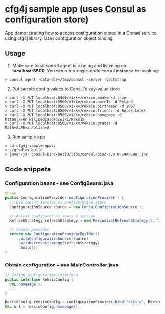 # [cfg4j](http://cfg4j.org) sample app (uses **[Consul](http://consul.io)** as configuration store)
App demonstrating how to access configuration stored in a Consul service using cfg4j library. Uses configuration object binding.

## Usage
1. Make sure local consul agent is running and listening on **localhost:8500**. You can run a single-node consul instance by invoking:
```
> consul agent -data-dir=/tmp/consul -server -bootstrap
```

2. Put sample config values to Consul's key-value store
```
> curl -X PUT localhost:8500/v1/kv/reksio.awake -d true
> curl -X PUT localhost:8500/v1/kv/reksio.bornIn -d Poland
> curl -X PUT localhost:8500/v1/kv/reksio.birthYear -d 1967
> curl -X PUT localhost:8500/v1/kv/reksio.friends -d Bolek,Lolek
> curl -X PUT localhost:8500/v1/kv/reksio.homepage -d https://en.wikipedia.org/wiki/Reksio
> curl -X PUT localhost:8500/v1/kv/reksio.grades -d Math=A,PE=A,Polish=A
```

3. Run sample app
```
> cd cfg4j-sample-apps/
> ./gradlew build
> java -jar consul-bind/build/libs/consul-bind-1.0.0-SNAPSHOT.jar
```

## Code snippets

### Configuration beans - see ConfigBeans.java
```java
@Bean
public ConfigurationProvider configurationProvider() {
  // Use Consul service as configuration store
  ConfigurationSource source = new ConsulConfigurationSource();
  
  // Reload configuration every 5 seconds
  RefreshStrategy refreshStrategy = new PeriodicalRefreshStrategy(5, TimeUnit.SECONDS);

  // Create provider
  return new ConfigurationProviderBuilder()
      .withConfigurationSource(source)
      .withRefreshStrategy(refreshStrategy)
      .build();
}
```

### Obtain configuration - see MainController.java
```java
// Define configuration interface 
public interface ReksioConfig {
  URL homepage();
  ...
}

ReksioConfig reksioConfig = configurationProvider.bind("reksio", ReksioConfig.class);
URL url = reksioConfig.homepage();
```